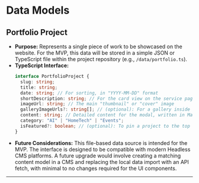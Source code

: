 # Data Models

## Portfolio Project

- **Purpose:** Represents a single piece of work to be showcased on the website. For the MVP, this data will be stored in a simple JSON or TypeScript file within the project repository (e.g., `/data/portfolio.ts`).
- **TypeScript Interface:**
  ```typescript
  interface PortfolioProject {
    slug: string;
    title: string;
    date: string; // For sorting, in "YYYY-MM-DD" format
    shortDescription: string; // For the card view on the service page
    imageUrl: string; // The main "thumbnail" or "cover" image
    galleryImageUrls?: string[]; // (optional): For a gallery inside the modal
    content: string; // Detailed content for the modal, written in Markdown
    category: "AI" | "HomeTech" | "Events";
    isFeatured?: boolean; // (optional): To pin a project to the top of the list
  }
  ```
- **Future Considerations:** This file-based data source is intended for the MVP. The interface is designed to be compatible with modern Headless CMS platforms. A future upgrade would involve creating a matching content model in a CMS and replacing the local data import with an API fetch, with minimal to no changes required for the UI components.

---

